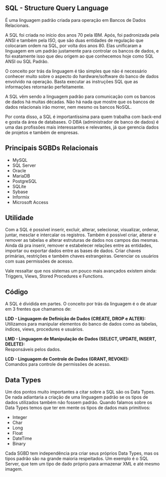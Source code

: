 ## SQL - Structure Query Language
É uma linguagem padrão criada para operação em Bancos de Dados Relacionais.

A SQL foi criada no início dos anos 70 pela IBM. Após, foi padronizada pela ANSI e também pela ISO, que são duas entidades de regulação que colocaram ordem na SQL, por volta dos anos 80. Elas unificaram a linguagem em um padrão justamente para controlar os bancos de dados, e foi exatamente isso que deu origem ao que conhecemos hoje como SQL ANSI ou SQL Padrão.

O conceito por trás da linguagem é tão simples que não é necessário conhecer muito sobre o aspecto do hardware/software do banco de dados envolvido na operação. Basta executar as instruções SQL que as informações retornarão perfeitamente.

A SQL vêm sendo a linguagem padrão para comunicação com os bancos de dados há muitas décadas. Não há nada que mostre que os bancos de dados relacionais irão morrer, nem mesmo os bancos NoSQL.

Por conta disso, a SQL é importantíssima para quem trabalha com back-end e gosta da área de databases. O DBA (administrador de banco de dados) é uma das profissões mais interessantes e relevantes, já que gerencia dados de projetos e também de empresas.

## Principais SGBDs Relacionais
- MySQL
- SQL Server
- Oracle
- MariaDB
- PostgreSQL
- SQLite
- Sybase
- Informix
- Microsoft Access

## Utilidade
Com a SQL é possível inserir, excluír, alterar, selecionar, visualizar, ordenar, juntar, mesclar e intercalar os registros. Também é possível criar, alterar e remover as tabelas e alterar estruturas de dados nos campos das mesmas. Ainda dá pra inserir, remover e estabelecer relações entre as entidades, importar ou exportar dados entre as bases de dados. Criar chaves primárias, restrições e também chaves estrangeiras. Gerenciar os usuários com suas permissões de acesso. 

Vale ressaltar que nos sistemas um pouco mais avançados existem ainda: Triggers, Views, Stored Procedures e Functions.

## Código
A SQL é dividida em partes. O conceito por trás da linguagem é o de atuar em 3 frentes que chamamos de:

**LDD - Linguagem de Definição de Dados (CREATE, DROP e ALTER):**  
Utilizamos para manipular elementos do banco de dados como as tabelas, índices, views, procedures e usuários.

**LMD - Linguagem de Manipulação de Dados (SELECT, UPDATE, INSERT, DELETE):**  
Responsáveis pelos dados.

**LCD - Linguagem de Controle de Dados (GRANT, REVOKE):**  
Comandos para controle de permissões de acesso.

## Data Types
Um dos pontos muito importantes a citar sobre a SQL são os Data Types. De nada adiantaria a criação de uma linguagem padrão se os tipos de dados utilizados também não fossem padrão. Quando falamos sobre os Data Types temos que ter em mente os tipos de dados mais primitivos:

- Integer
- Char
- Long
- Float
- DateTime
- Binary

Cada SGBD tem independência pra criar seus próprios Data Types, mas os tipos padrão são na grande maioria respeitados. Um exemplo é o SQL Server, que tem um tipo de dado próprio para armazenar XML e até mesmo imagem.
